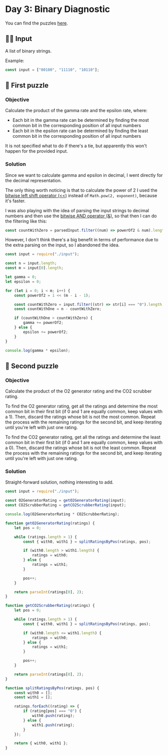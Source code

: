 # Day 3: Binary Diagnostic

You can find the puzzles [here](https://adventofcode.com/2021/day/3).

## ✍🏼 Input

A list of binary strings.

Example:

```js
const input = ["00100", "11110", "10110"];
```

## 🧩 First puzzle

### Objective

Calculate the product of the gamma rate and the epsilon rate, where:

- Each bit in the gamma rate can be determined by finding the most common bit in the corresponding position of all input numbers
- Each bit in the epsilon rate can be determined by finding the least common bit in the corresponding position of all input numbers

It is not specified what to do if there's a tie, but apparently this won't happen for the provided input.

### Solution

Since we want to calculate gamma and epsilon in decimal, I went directly for the decimal representation.

The only thing worth noticing is that to calculate the power of 2 I used the [bitwise left shift operator (<<)](https://developer.mozilla.org/en-US/docs/Web/JavaScript/Reference/Operators/Left_shift) instead of `Math.pow(2, exponent)`, because it's faster.

I was also playing with the idea of parsing the input strings to decimal numbers and then use the [bitwise AND operator (&)](https://developer.mozilla.org/en-US/docs/Web/JavaScript/Reference/Operators/Bitwise_AND), so that then I can do the filtering like this:

```js
const countWithZero = parsedInput.filter((num) => powerOf2 & num).length;
```

However, I don't think there's a big benefit in terms of performance due to the extra parsing on the input, so I abandoned the idea.

```js
const input = require("./input");

const n = input.length;
const m = input[0].length;

let gamma = 0;
let epsilon = 0;

for (let i = 0; i < m; i++) {
	const powerOf2 = 1 << (m - i - 1);

	const countWithZero = input.filter((str) => str[i] === "0").length;
	const countWithOne = n - countWithZero;

	if (countWithOne > countWithZero) {
		gamma += powerOf2;
	} else {
		epsilon += powerOf2;
	}
}

console.log(gamma * epsilon);
```

## 🧩 Second puzzle

### Objective

Calculate the product of the O2 generator rating and the CO2 scrubber rating.

To find the O2 generator rating, get all the ratings and determine the most common bit in their first bit (if 0 and 1 are equally common, keep values with a 1). Then, discard the ratings whose bit is not the most common. Repeat the process with the remaining ratings for the second bit, and keep iterating until you're left with just one rating.

To find the CO2 generator rating, get all the ratings and determine the least common bit in their first bit (if 0 and 1 are equally common, keep values with a 0). Then, discard the ratings whose bit is not the least common. Repeat the process with the remaining ratings for the second bit, and keep iterating until you're left with just one rating.

### Solution

Straight-forward solution, nothing interesting to add.

```js
const input = require("./input");

const O2GeneratorRating = getO2GeneratorRating(input);
const CO2ScrubberRating = getCO2ScrubberRating(input);

console.log(O2GeneratorRating * CO2ScrubberRating);

function getO2GeneratorRating(ratings) {
	let pos = 0;

	while (ratings.length > 1) {
		const { with0, with1 } = splitRatingsByPos(ratings, pos);

		if (with0.length > with1.length) {
			ratings = with0;
		} else {
			ratings = with1;
		}

		pos++;
	}

	return parseInt(ratings[0], 2);
}

function getCO2ScrubberRating(ratings) {
	let pos = 0;

	while (ratings.length > 1) {
		const { with0, with1 } = splitRatingsByPos(ratings, pos);

		if (with0.length <= with1.length) {
			ratings = with0;
		} else {
			ratings = with1;
		}

		pos++;
	}

	return parseInt(ratings[0], 2);
}

function splitRatingsByPos(ratings, pos) {
	const with0 = [];
	const with1 = [];

	ratings.forEach((rating) => {
		if (rating[pos] === "0") {
			with0.push(rating);
		} else {
			with1.push(rating);
		}
	});

	return { with0, with1 };
}
```

